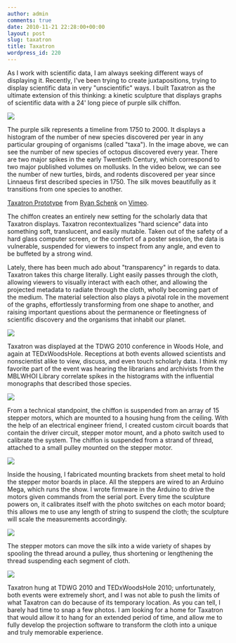 ```yaml
---
author: admin
comments: true
date: 2010-11-21 22:28:00+00:00
layout: post
slug: taxatron
title: Taxatron
wordpress_id: 220
---
```


As I work with scientific data, I am always seeking different ways of displaying it. Recently, I've been trying to create juxtapositions, trying to display scientific data in very "unscientific" ways. I built Taxatron as the ultimate extension of this thinking: a kinetic sculpture that displays graphs of scientific data with a 24' long piece of purple silk chiffon. 

[![](http://farm7.staticflickr.com/6048/6379561725_86da60459f.jpg)](http://www.flickr.com/photos/ryanschenk/6379561725/)

The purple silk represents a timeline from 1750 to 2000. It displays a histogram of the number of new species discovered per year in any particular grouping of organisms (called "taxa"). In the image above, we can see the number of new species of octopus discovered every year.  There are two major spikes in the early Twentieth Century, which correspond to two major published volumes on mollusks. In the video below, we can see the number of new turtles, birds, and rodents discovered per year since Linnaeus first described species in 1750. The silk moves beautifully as it transitions from one species to another. 
 


[Taxatron Prototype](http://vimeo.com/15444575) from [Ryan Schenk](http://vimeo.com/ryanschenk) on [Vimeo](http://vimeo.com).



The chiffon creates an entirely new setting for the scholarly data that Taxatron displays. Taxatron recontextualizes "hard science" data into something soft, translucent, and easily mutable. Taken out of the safety of a hard glass computer screen, or the comfort of a poster session, the data is vulnerable, suspended for viewers to inspect from any angle, and even to be buffeted by a strong wind.



Lately, there has been much ado about "transparency" in regards to data. Taxatron takes this charge literally. Light easily passes through the cloth, allowing viewers to visually interact with each other, and allowing the projected metadata to radiate through the cloth, wholly becoming part of the medium. The material selection also plays a pivotal role in the movement of the graphs, effortlessly transforming from one shape to another, and raising important questions about the permanence or fleetingness of scientific discovery and the organisms that inhabit our planet.

[![](http://farm7.staticflickr.com/6238/6379695081_651c39e6e0.jpg)](http://www.flickr.com/photos/ryanschenk/6379695081/)

Taxatron was displayed at the TDWG 2010 conference in Woods Hole, and again at TEDxWoodsHole. Receptions at both events allowed scientists and nonscientist alike to view, discuss, and even touch scholarly data. I think my favorite part of the event was hearing the librarians and archivists from the MBLWHOI Library correlate spikes in the histograms with the influential monographs that described those species. 

[![](http://farm7.staticflickr.com/6031/6379770149_d48cc4c59b.jpg)](http://www.flickr.com/photos/ryanschenk/6379770149/)

From a technical standpoint, the chiffon is suspended from an array of 15 stepper motors, which are mounted to a housing hung from the ceiling. With the help of an electrical engineer friend, I created custom circuit boards that contain the driver circuit, stepper motor mount, and a photo switch used to calibrate the system. The chiffon is suspended from a strand of thread, attached to a small pulley mounted on the stepper motor. 

[![](http://farm7.staticflickr.com/6056/6379502829_d204267699.jpg)](http://www.flickr.com/photos/ryanschenk/6379502829/)

Inside the housing, I fabricated mounting brackets from sheet metal to hold the stepper motor boards in place. All the steppers are wired to an Arduino Mega, which runs the show. I wrote firmware in the Arduino to drive the motors given commands from the serial port. Every time the sculpture powers on, it calibrates itself with the photo switches on each motor board; this allows me to use any length of string to suspend the cloth; the sculpture will scale the measurements accordingly.

[![](http://farm7.staticflickr.com/6220/6379491683_1a7a88ec4d.jpg)](http://www.flickr.com/photos/ryanschenk/6379491683/)

The stepper motors can move the silk into a wide variety of shapes by spooling the thread around a pulley, thus shortening or lengthening the thread suspending each segment of cloth.

[![](http://farm7.staticflickr.com/6059/6379449071_a87512ca31.jpg)](http://www.flickr.com/photos/ryanschenk/6379449071/)

Taxatron hung at TDWG 2010 and TEDxWoodsHole 2010; unfortunately, both events were extremely short, and I was not able to push the limits of what Taxatron can do because of its temporary location. As you can tell, I barely had time to snap a few photos. I am looking for a home for Taxatron that would allow it to hang for an extended period of time, and allow me to fully develop the projection software to transform the cloth into a unique and truly memorable experience.

